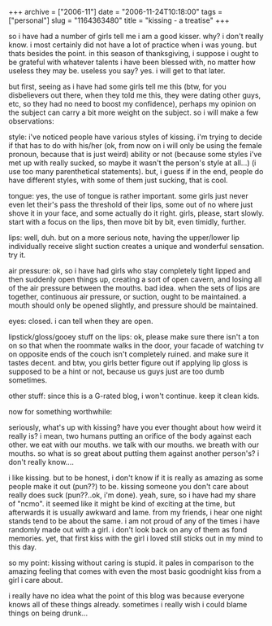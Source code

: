 +++
archive = ["2006-11"]
date = "2006-11-24T10:18:00"
tags = ["personal"]
slug = "1164363480"
title = "kissing - a treatise"
+++

so i have had a number of girls tell me i am a good kisser. why? i don't
really know. i most certainly did not have a lot of practice when i was
young. but thats besides the point. in this season of thanksgiving,
i suppose i ought to be grateful with whatever talents i have been blessed
with, no matter how useless they may be. useless you say? yes. i will get
to that later.

but first, seeing as i have had some girls tell me this (btw, for you
disbelievers out there, when they told me this, they were dating other
guys, etc, so they had no need to boost my confidence), perhaps my opinion
on the subject can carry a bit more weight on the subject. so i will make
a few observations:

style: i've noticed people have various styles of kissing. i'm trying to
decide if that has to do with his/her (ok, from now on i will only be
using the female pronoun, because that is just weird) ability or not
(because some styles i've met up with really sucked, so maybe it wasn't
the person's style at all...) (i use too many parenthetical statements).
but, i guess if in the end, people do have different styles, with some of
them just sucking, that is cool.

tongue: yes, the use of tongue is rather important. some girls just never
even let their's pass the threshold of their lips, some out of no where
just shove it in your face, and some actually do it right. girls, please,
start slowly. start with a focus on the lips, then move bit by bit, even
timidly, further.

lips: well, duh. but on a more serious note, having the upper/lower lip
individually receive slight suction creates a unique and wonderful
sensation. try it.

air pressure: ok, so i have had girls who stay completely tight lipped and
then suddenly open things up, creating a sort of open cavern, and losing
all of the air pressure between the mouths. bad idea. when the sets of
lips are together, continuous air pressure, or suction, ought to be
maintained. a mouth should only be opened slightly, and pressure should be
maintained.

eyes: closed. i can tell when they are open.

lipstick/gloss/gooey stuff on the lips: ok, please make sure there isn't
a ton on so that when the roommate walks in the door, your facade of
watching tv on opposite ends of the couch isn't completely ruined. and
make sure it tastes decent. and btw, you girls better figure out if
applying lip gloss is supposed to be a hint or not, because us guys just
are too dumb sometimes.

other stuff: since this is a G-rated blog, i won't continue. keep it clean
kids.

now for something worthwhile:

seriously, what's up with kissing? have you ever thought about how weird
it really is? i mean, two humans putting an orifice of the body against
each other. we eat with our mouths. we talk with our mouths. we breath
with our mouths. so what is so great about putting them against another
person's? i don't really know....

i like kissing. but to be honest, i don't know if it is really as amazing
as some people make it out (pun??) to be. kissing someone you don't care
about really does suck (pun??..ok, i'm done). yeah, sure, so i have had my
share of "ncmo". it seemed like it might be kind of exciting at the time,
but afterwards it is usually awkward and lame. from my friends, i hear one
night stands tend to be about the same. i am not proud of any of the times
i have randomly made out with a girl. i don't look back on any of them as
fond memories. yet, that first kiss with the girl i loved still sticks out
in my mind to this day.

so my point: kissing without caring is stupid. it pales in comparison to
the amazing feeling that comes with even the most basic goodnight kiss
from a girl i care about.

i really have no idea what the point of this blog was because everyone
knows all of these things already. sometimes i really wish i could blame
things on being drunk...

